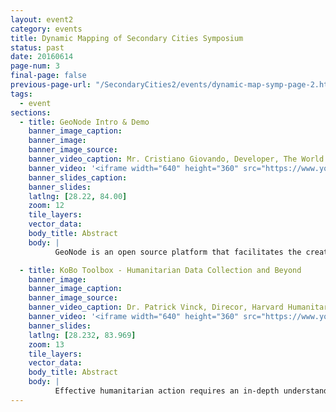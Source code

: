```yaml
---
layout: event2
category: events
title: Dynamic Mapping of Secondary Cities Symposium
status: past
date: 20160614
page-num: 3
final-page: false
previous-page-url: "/SecondaryCities2/events/dynamic-map-symp-page-2.html"
tags:
  - event
sections:
  - title: GeoNode Intro & Demo
    banner_image_caption: 
    banner_image: 
    banner_image_source: 
    banner_video_caption: Mr. Cristiano Giovando, Developer, The World Bank and Mr. Paolo Corti, Research Fellow, Center for Geographic Analysis, Harvard University
    banner_video: '<iframe width="640" height="360" src="https://www.youtube.com/embed/X2zESpC1EQM" frameborder="0" allowfullscreen></iframe>'
    banner_slides_caption: 
    banner_slides: 
    latlng: [28.22, 84.00]
    zoom: 12
    tile_layers:
    vector_data:
    body_title: Abstract
    body: |
          GeoNode is an open source platform that facilitates the creation, sharing, management and collaborative use of geospatial data. It is designed to be fully extensible and it integrates many existing open source software such as Geoserver, PostGIS, and Django. The Global Facility for Disaster Risk Reduction at the World Bank supports the development of GeoNode and its use through the Open Data for Resilience Initiative (OpenDRI). GeoNode is implemented in several OpenDRI projects to enable governments with an efficient and sustainable way of managing and sharing disaster risk data. This presentation provides an overview of the GeoNode software, a live demonstration of its functionalities, and example use cases within OpenDRI.

  - title: KoBo Toolbox - Humanitarian Data Collection and Beyond
    banner_image: 
    banner_image_caption: 
    banner_image_source:
    banner_video_caption: Dr. Patrick Vinck, Direcor, Harvard Humanitarian Initiative’s Peace and Human Rights Data Program
    banner_video: '<iframe width="640" height="360" src="https://www.youtube.com/embed/d45hLfoyoH8" frameborder="0" allowfullscreen></iframe>'
    banner_slides:
    latlng: [28.232, 83.969]
    zoom: 13
    tile_layers:
    vector_data:
    body_title: Abstract
    body: |
          Effective humanitarian action requires an in-depth understanding of risks and needs, context of operations and level of damages among other. Humanitarians must also monitor action and demonstrate impact. Gathering the necessary information, however, is a major challenge in very fluid and data poor settings. In response, humanitarians are increasingly using technology. Despite important progress, these efforts are hindered by a number of challenges, including the lack of common standards, organizational behaviors that do not foster data sharing and integration, and narrow, uncoordinated, focus of data gathering efforts. In response to these challenges, KoBoToolbox has become a platform of choice for humanitarian applications and beyond – enabling the constant gathering, sharing and use of data streams in near-real time. Developed by faculty at the Harvard Humanitarian Initiative, KoBoToolbox is a free, open source platform for data collection analysis, and visualization. KoBoToolbox is the result of a partnership with leading humanitarian agencies, addressing critical needs and feedback from field experts. The tools are used for data collection in ongoing humanitarian crises, including those in Ukraine, South Sudan, Syria, Iraq, and all countries affected by the Ebola outbreak.
---
```


